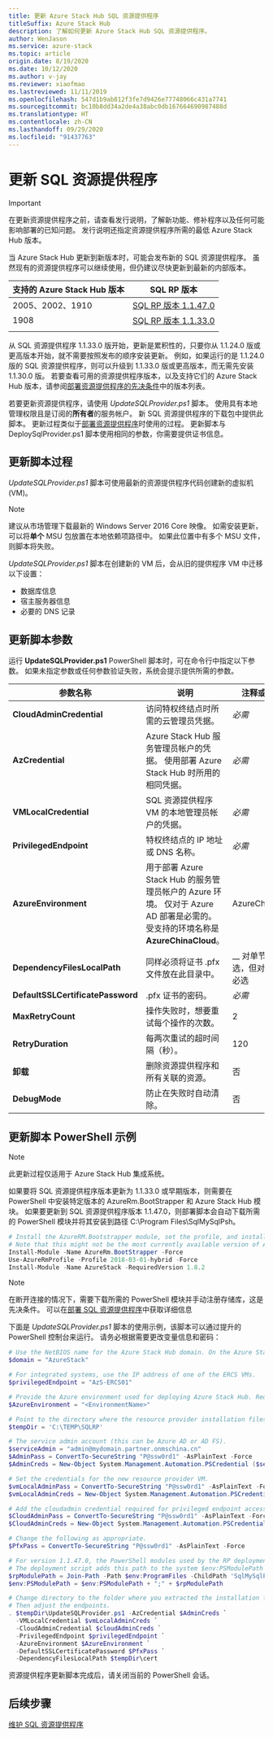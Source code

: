 ```yaml
---
title: 更新 Azure Stack Hub SQL 资源提供程序
titleSuffix: Azure Stack Hub
description: 了解如何更新 Azure Stack Hub SQL 资源提供程序。
author: WenJason
ms.service: azure-stack
ms.topic: article
origin.date: 8/19/2020
ms.date: 10/12/2020
ms.author: v-jay
ms.reviewer: xiaofmao
ms.lastreviewed: 11/11/2019
ms.openlocfilehash: 547d1b9ab812f3fe7d9426e77748066c431a7741
ms.sourcegitcommit: bc10b8dd34a2de4a38abc0db167664690987488d
ms.translationtype: HT
ms.contentlocale: zh-CN
ms.lasthandoff: 09/29/2020
ms.locfileid: "91437763"
---
```

# <a name="update-the-sql-resource-provider"></a>更新 SQL 资源提供程序

> [!IMPORTANT]
> 在更新资源提供程序之前，请查看发行说明，了解新功能、修补程序以及任何可能影响部署的已知问题。 发行说明还指定资源提供程序所需的最低 Azure Stack Hub 版本。

当 Azure Stack Hub 更新到新版本时，可能会发布新的 SQL 资源提供程序。 虽然现有的资源提供程序可以继续使用，但仍建议尽快更新到最新的内部版本。

 |支持的 Azure Stack Hub 版本|SQL RP 版本|
  |-----|-----|
  |2005、2002、1910|[SQL RP 版本 1.1.47.0](https://aka.ms/azurestacksqlrp11470)|
  |1908|[SQL RP 版本 1.1.33.0](https://aka.ms/azurestacksqlrp11330)| 
  |     |     |

从 SQL 资源提供程序 1.1.33.0 版开始，更新是累积性的，只要你从 1.1.24.0 版或更高版本开始，就不需要按照发布的顺序安装更新。 例如，如果运行的是 1.1.24.0 版的 SQL 资源提供程序，则可以升级到 1.1.33.0 版或更高版本，而无需先安装 1.1.30.0 版。 若要查看可用的资源提供程序版本，以及支持它们的 Azure Stack Hub 版本，请参阅[部署资源提供程序的先决条件](./azure-stack-sql-resource-provider-deploy.md#prerequisites)中的版本列表。

若要更新资源提供程序，请使用 *UpdateSQLProvider.ps1* 脚本。 使用具有本地管理权限且是订阅的**所有者**的服务帐户。 新 SQL 资源提供程序的下载包中提供此脚本。 更新过程类似于[部署资源提供程序](./azure-stack-sql-resource-provider-deploy.md)时使用的过程。 更新脚本与 DeploySqlProvider.ps1 脚本使用相同的参数，你需要提供证书信息。

## <a name="update-script-processes"></a>更新脚本过程

*UpdateSQLProvider.ps1* 脚本可使用最新的资源提供程序代码创建新的虚拟机 (VM)。

> [!NOTE]
> 建议从市场管理下载最新的 Windows Server 2016 Core 映像。 如需安装更新，可以将**单个** MSU 包放置在本地依赖项路径中。 如果此位置中有多个 MSU 文件，则脚本将失败。

*UpdateSQLProvider.ps1* 脚本在创建新的 VM 后，会从旧的提供程序 VM 中迁移以下设置：

* 数据库信息
* 宿主服务器信息
* 必要的 DNS 记录

## <a name="update-script-parameters"></a>更新脚本参数

运行 **UpdateSQLProvider.ps1** PowerShell 脚本时，可在命令行中指定以下参数。 如果未指定参数或任何参数验证失败，系统会提示提供所需的参数。

| 参数名称 | 说明 | 注释或默认值 |
| --- | --- | --- |
| **CloudAdminCredential** | 访问特权终结点时所需的云管理员凭据。 | _必需_ |
| **AzCredential** | Azure Stack Hub 服务管理员帐户的凭据。 使用部署 Azure Stack Hub 时所用的相同凭据。 | _必需_ |
| **VMLocalCredential** | SQL 资源提供程序 VM 的本地管理员帐户的凭据。 | _必需_ |
| **PrivilegedEndpoint** | 特权终结点的 IP 地址或 DNS 名称。 |  _必需_ |
| **AzureEnvironment** | 用于部署 Azure Stack Hub 的服务管理员帐户的 Azure 环境。 仅对于 Azure AD 部署是必需的。 受支持的环境名称是 **AzureChinaCloud**。 | AzureChinaCloud |
| **DependencyFilesLocalPath** | 同样必须将证书 .pfx 文件放在此目录中。 | __ 对单节点为可选，但对多节点为必选 |
| **DefaultSSLCertificatePassword** | .pfx 证书的密码。 | _必需_ |
| **MaxRetryCount** | 操作失败时，想要重试每个操作的次数。| 2 |
| **RetryDuration** |每两次重试的超时间隔（秒）。 | 120 |
| **卸载** | 删除资源提供程序和所有关联的资源。 | 否 |
| **DebugMode** | 防止在失败时自动清除。 | 否 |

## <a name="update-script-powershell-example"></a>更新脚本 PowerShell 示例
> [!NOTE]
> 此更新过程仅适用于 Azure Stack Hub 集成系统。

如果要将 SQL 资源提供程序版本更新为 1.1.33.0 或早期版本，则需要在 PowerShell 中安装特定版本的 AzureRm.BootStrapper 和 Azure Stack Hub 模块。 如果要更新到 SQL 资源提供程序版本 1.1.47.0，则部署脚本会自动下载所需的 PowerShell 模块并将其安装到路径 C:\Program Files\SqlMySqlPsh。

```powershell
# Install the AzureRM.Bootstrapper module, set the profile, and install the AzureStack module.
# Note that this might not be the most currently available version of Azure Stack Hub PowerShell.
Install-Module -Name AzureRm.BootStrapper -Force
Use-AzureRmProfile -Profile 2018-03-01-hybrid -Force
Install-Module -Name AzureStack -RequiredVersion 1.8.2
```

> [!NOTE]
> 在断开连接的情况下，需要下载所需的 PowerShell 模块并手动注册存储库，这是先决条件。 可以在[部署 SQL 资源提供程序](azure-stack-sql-resource-provider-deploy.md)中获取详细信息

下面是 *UpdateSQLProvider.ps1* 脚本的使用示例，该脚本可以通过提升的 PowerShell 控制台来运行。 请务必根据需要更改变量信息和密码：  

```powershell
# Use the NetBIOS name for the Azure Stack Hub domain. On the Azure Stack Hub SDK, the default is AzureStack but this might have been changed at installation.
$domain = "AzureStack"

# For integrated systems, use the IP address of one of the ERCS VMs.
$privilegedEndpoint = "AzS-ERCS01"

# Provide the Azure environment used for deploying Azure Stack Hub. Required only for Azure AD deployments. Supported values for the <environment name> parameter is AzureChinaCloud depending which Azure subscription you're using.
$AzureEnvironment = "<EnvironmentName>"

# Point to the directory where the resource provider installation files were extracted.
$tempDir = 'C:\TEMP\SQLRP'

# The service admin account (this can be Azure AD or AD FS).
$serviceAdmin = "admin@mydomain.partner.onmschina.cn"
$AdminPass = ConvertTo-SecureString "P@ssw0rd1" -AsPlainText -Force
$AdminCreds = New-Object System.Management.Automation.PSCredential ($serviceAdmin, $AdminPass)

# Set the credentials for the new resource provider VM.
$vmLocalAdminPass = ConvertTo-SecureString "P@ssw0rd1" -AsPlainText -Force
$vmLocalAdminCreds = New-Object System.Management.Automation.PSCredential ("sqlrpadmin", $vmLocalAdminPass)

# Add the cloudadmin credential required for privileged endpoint access.
$CloudAdminPass = ConvertTo-SecureString "P@ssw0rd1" -AsPlainText -Force
$CloudAdminCreds = New-Object System.Management.Automation.PSCredential ("$domain\cloudadmin", $CloudAdminPass)

# Change the following as appropriate.
$PfxPass = ConvertTo-SecureString "P@ssw0rd1" -AsPlainText -Force

# For version 1.1.47.0, the PowerShell modules used by the RP deployment are placed in C:\Program Files\SqlMySqlPsh
# The deployment script adds this path to the system $env:PSModulePath to ensure correct modules are used.
$rpModulePath = Join-Path -Path $env:ProgramFiles -ChildPath 'SqlMySqlPsh'
$env:PSModulePath = $env:PSModulePath + ";" + $rpModulePath

# Change directory to the folder where you extracted the installation files.
# Then adjust the endpoints.
. $tempDir\UpdateSQLProvider.ps1 -AzCredential $AdminCreds `
  -VMLocalCredential $vmLocalAdminCreds `
  -CloudAdminCredential $cloudAdminCreds `
  -PrivilegedEndpoint $privilegedEndpoint `
  -AzureEnvironment $AzureEnvironment `
  -DefaultSSLCertificatePassword $PfxPass `
  -DependencyFilesLocalPath $tempDir\cert
 ```

资源提供程序更新脚本完成后，请关闭当前的 PowerShell 会话。

## <a name="next-steps"></a>后续步骤

[维护 SQL 资源提供程序](azure-stack-sql-resource-provider-maintain.md)
